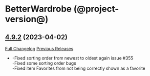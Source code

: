# BetterWardrobe (@project-version@)

## [4.9.2](https://github.com/SLOKnightfall/BetterWardrobe/tree/4.9.2) (2023-04-02)
[Full Changelog](https://github.com/SLOKnightfall/BetterWardrobe/compare/4.9.1...4.9.2) [Previous Releases](https://github.com/SLOKnightfall/BetterWardrobe/releases)

- -Fixed sorting order from newest to oldest again issue #355  
    -Fixed some sorting order bugs  
    -Fixed item Favorites from not being correctly shown as a favorite  
